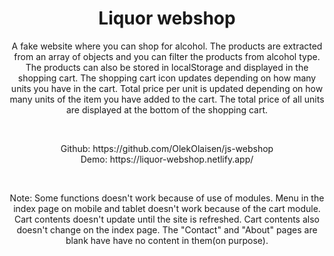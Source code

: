 

<h1 align="center">Liquor webshop</h1>





<p align="center"> A fake website where you can shop for alcohol. The products are extracted from an array of objects and you can filter the products from alcohol type. The products can also be stored in localStorage and displayed in the shopping cart. The shopping cart icon updates depending on how many units you have in the cart. Total price per unit is updated depending on how many units of the item you have added to the cart. The total price of all units are displayed at the bottom of the shopping cart. 
    <br> 
</p>
<br> 
<p align="center"> 
Github:  https://github.com/OlekOlaisen/js-webshop
    <br>
    Demo: https://liquor-webshop.netlify.app/ 
</p>
<br>
<p align="center"> 
Note: Some functions doesn't work because of use of modules. Menu in the index page on mobile and tablet doesn't work because of the cart module. Cart contents doesn't update until the site is refreshed. Cart contents also doesn't change on the index page. The "Contact" and "About" pages are blank have have no content in them(on purpose). 
</p>

